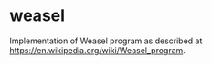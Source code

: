 # weasel

Implementation of Weasel program as described at https://en.wikipedia.org/wiki/Weasel_program.
